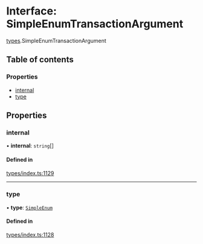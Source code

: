 # Interface: SimpleEnumTransactionArgument

[types](../wiki/types).SimpleEnumTransactionArgument

## Table of contents

### Properties

- [internal](../wiki/types.SimpleEnumTransactionArgument#internal)
- [type](../wiki/types.SimpleEnumTransactionArgument#type)

## Properties

### internal

• **internal**: `string`[]

#### Defined in

[types/index.ts:1129](https://github.com/PolymathNetwork/polymesh-sdk/blob/c6fe1be3/src/types/index.ts#L1129)

___

### type

• **type**: [`SimpleEnum`](../wiki/types.TransactionArgumentType#simpleenum)

#### Defined in

[types/index.ts:1128](https://github.com/PolymathNetwork/polymesh-sdk/blob/c6fe1be3/src/types/index.ts#L1128)
